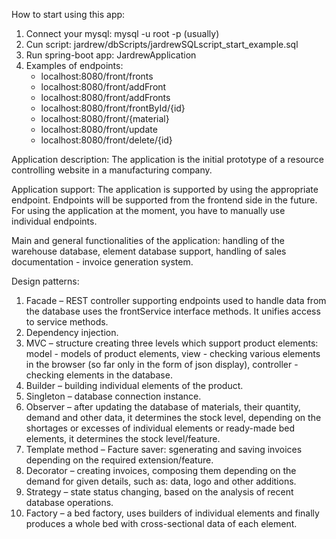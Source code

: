 How to start using this app:
1. Connect your mysql: mysql -u root -p (usually)
2. Cun script: jardrew/dbScripts/jardrewSQLscript_start_example.sql
3. Run spring-boot app: JardrewApplication
4. Examples of endpoints: 
     - localhost:8080/front/fronts
     - localhost:8080/front/addFront
     - localhost:8080/front/addFronts
     - localhost:8080/front/frontById/{id}
     - localhost:8080/front/{material}
     - localhost:8080/front/update
     - localhost:8080/front/delete/{id}

Application description:
The application is the initial prototype of a resource controlling website in a manufacturing company.

Application support:
The application is supported by using the appropriate endpoint. Endpoints will be supported from the frontend side in the future. For using the application at the moment, you have to manually use individual endpoints.


Main and general functionalities of the application: handling of the warehouse database, element database support, handling of sales documentation - invoice generation system.

Design patterns:

1. Facade – REST controller supporting endpoints used to handle data from the database uses the frontService interface methods. It unifies access to service methods.
2. Dependency injection.
3. MVC – structure creating three levels which support product elements: model - models of product elements, view - checking various elements in the browser (so far only in the form of json display), controller - checking elements in the database.
4. Builder – building individual elements of the product.
5. Singleton – database connection instance.
6. Observer – after updating the database of materials, their quantity, demand and other data, it determines the stock level, depending on the shortages or excesses of individual elements or ready-made bed elements, it determines the stock level/feature.
7. Template method – Facture saver: sgenerating and saving invoices depending on the required extension/feature.
8. Decorator – creating invoices, composing them depending on the demand for given details, such as: data, logo and other additions.
9. Strategy – state status changing, based on the analysis of recent database operations.
10. Factory – a bed factory, uses builders of individual elements and finally produces a whole bed with cross-sectional data of each element.
